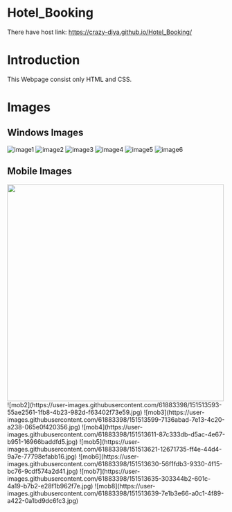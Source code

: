 # Hotel_Booking

There have host link: https://crazy-diya.github.io/Hotel_Booking/

# Introduction 

This Webpage consist only HTML and CSS. 

# Images

## Windows Images

![image1](https://user-images.githubusercontent.com/61883398/151513332-52fe2dde-9c66-471b-943e-387aff119a85.PNG)
![image2](https://user-images.githubusercontent.com/61883398/151513459-c6cc81c4-c157-4a9e-ad38-1cccbf04fcc2.PNG)
![image3](https://user-images.githubusercontent.com/61883398/151513500-66a7eefa-e72c-48bf-856e-91457b5d5476.PNG)
![image4](https://user-images.githubusercontent.com/61883398/151513513-e92d88f7-1a3c-424b-aae6-8255d115ab3c.PNG)
![image5](https://user-images.githubusercontent.com/61883398/151513524-be42ae47-5ee2-4f61-8a69-2489c927debd.PNG)
![image6](https://user-images.githubusercontent.com/61883398/151513536-527941a9-45d4-463c-b993-a6b4c27f6689.PNG)

## Mobile Images

<img src="https://user-images.githubusercontent.com/61883398/151513580-be80acdc-f1f0-4646-a510-8abba7ccef85.jpg" height="500px"/>
![mob2](https://user-images.githubusercontent.com/61883398/151513593-55ae2561-1fb8-4b23-982d-f63402f73e59.jpg)
![mob3](https://user-images.githubusercontent.com/61883398/151513599-7136abad-7e13-4c20-a238-065e0f420356.jpg)
![mob4](https://user-images.githubusercontent.com/61883398/151513611-87c333db-d5ac-4e67-b951-16966baddfd5.jpg)
![mob5](https://user-images.githubusercontent.com/61883398/151513621-12671735-ff4e-44d4-9a7e-77798efabb16.jpg)
![mob6](https://user-images.githubusercontent.com/61883398/151513630-56f1fdb3-9330-4f15-bc76-9cdf574a2d41.jpg)
![mob7](https://user-images.githubusercontent.com/61883398/151513635-303344b2-601c-4a19-b7b2-e28f1b962f7e.jpg)
![mob8](https://user-images.githubusercontent.com/61883398/151513639-7e1b3e66-a0c1-4f89-a422-0a1bd9dc6fc3.jpg)

